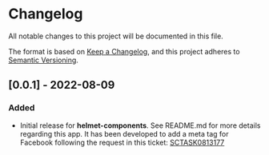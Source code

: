 # Changelog

All notable changes to this project will be documented in this file.

The format is based on [Keep a Changelog](https://keepachangelog.com/en/1.0.0/),
and this project adheres to [Semantic Versioning](https://semver.org/spec/v2.0.0.html).

## [0.0.1] - 2022-08-09

### Added

- Initial release for **helmet-components**. See README.md for more details regarding this app. It has been developed to add a meta tag for Facebook following the request in this ticket: [SCTASK0813177](https://whirlpool.service-now.com/nav_to.do?uri=sc_task.do?sys_id=e4d2e37197011d145f83b3a3f153af6c%26sysparm_view=RPTfdcf17dd1b00c198f845a687b04bcbff)
